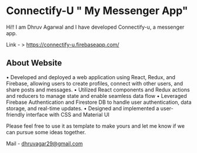 # Connectify-U " My Messenger App"


Hi!! I am Dhruv Agarwal and I have developed Connectify-u, a messenger app. 

Link - > https://connectify-u.firebaseapp.com/


## About Website 

• Developed and deployed a web application using React, Redux, and Firebase, allowing users to create profiles, connect with other users, and share posts     and messages.
• Utilized React components and Redux actions and reducers to manage state and enable seamless data flow
• Leveraged Firebase Authentication and Firestore DB to handle user authentication, data storage, and real-time updates.
• Designed and implemented a user-friendly interface with CSS and Material UI

Please feel free to use it as template to make yours and let me know if we can pursue some ideas together.

Mail - dhruvagar29@gmail.com
